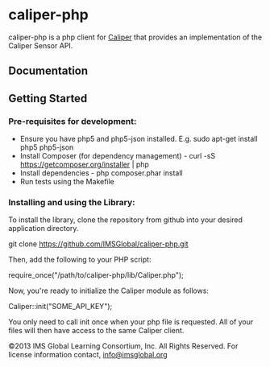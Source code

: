 caliper-php
================

caliper-php is a php client for [Caliper](http://www.imsglobal.org) that provides an implementation of the Caliper Sensor API.

## Documentation

## Getting Started

### Pre-requisites for development:  

* Ensure you have php5 and php5-json installed.  E.g. sudo apt-get install php5 php5-json
* Install Composer (for dependency management) - curl -sS https://getcomposer.org/installer | php 
* Install dependencies - php composer.phar install
* Run tests using the Makefile

### Installing and using the Library:

To install the library, clone the repository from github into your desired application directory.

git clone https://github.com/IMSGlobal/caliper-php.git

Then, add the following to your PHP script:

require_once("/path/to/caliper-php/lib/Caliper.php");

Now, you're ready to initialize the Caliper module as follows:

Caliper::init("SOME_API_KEY");

You only need to call init once when your php file is requested. All of your files will then have access to the same Caliper client.

©2013 IMS Global Learning Consortium, Inc.  All Rights Reserved.
For license information contact, info@imsglobal.org

